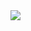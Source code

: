 <img src="https://wakatime.com/share/@10b91ef6-6f08-4cad-b5aa-693387402bf9/5db74e68-bf9c-4289-b05d-c8bab52a78dd.svg" max-height:200px >
